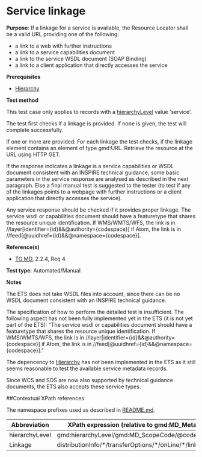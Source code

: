 # Service linkage

**Purpose**: If a linkage for a service is available, the Resource Locator shall be a
valid URL providing one of the following:
* a link to a web with further instructions
* a link to a service capabilities document
* a link to the service WSDL document (SOAP Binding)
* a link to a client application that directly accesses the service

**Prerequisites**

* [Hierarchy](http://inspire.ec.europa.eu/id/ats/metadata/1.3/iso-19115-19119/hierarchy) 

**Test method**

This test case only applies to records with a [hierarchyLevel](#hierarchyLevel) value 'service'.

The test first checks if a linkage is provided. If none is given, the test will complete successfully.

If one or more are provided: For each linkage the test checks, if the linkage element contains an element of type gmd:URL. Retrieve the resource at the URL using HTTP GET.

If the response indicates a linkage is a service capabilities or WSDL document consistent with an INSPIRE technical guidance, some basic parameters in the service response are analysed as described in the next paragraph. Else a final manual test is suggested to the tester (to test if any of the linkages points to a webpage with further instructions or a client application that directly accesses the service).

Any service response should be checked if it provides proper linkage. The service wsdl or capabilities document should have a featuretype that shares the resource unique identification. If WMS/WMTS/WFS, the link is in //layer[identifier={id}&&@authority={codespace}] if Atom, the link is in //feed[@uuidhref={id}&&@namespace={codespace}].

**Reference(s)**	 

* [TG MD](http://inspire.ec.europa.eu/id/ats/metadata/1.3/iso-19115-19119/README#ref_TG_MD), 2.2.4, Req 4

**Test type**: Automated/Manual

**Notes**

The ETS does not take WSDL files into account, since there can be no WSDL document consistent with an INSPIRE technical guidance.

The specification of how to perform the detailed test is insufficient. The following aspect has not been fully implemented yet in the ETS (it is not yet part of the ETS): "The service wsdl or capabilities document should have a featuretype that shares the resource unique identification. If WMS/WMTS/WFS, the link is in //layer[identifier={id}&&@authority={codespace}] if Atom, the link is in //feed[@uuidhref={id}&&@namespace={codespace}]."

The depencency to [Hierarchy](http://inspire.ec.europa.eu/id/ats/metadata/1.3/iso-19115-19119/hierarchy) has not been implemented in the ETS as it still seems reasonable to test the available service metadata records.  

Since WCS and SOS are now also supported by technical guidance documents, the ETS also accepts these service types.

##Contextual XPath references

The namespace prefixes used as described in [README.md](http://inspire.ec.europa.eu/id/ats/metadata/1.3/iso-19115-19119/README#namespaces).

Abbreviation                                   |  XPath expression (relative to gmd:MD_Metadata)
-----------------------------------------------| -------------------------------------------------------------------------
<a name="hierarchyLevel"></a> hierarchyLevel | gmd:hierarchyLevel/gmd:MD_ScopeCode/@codeListValue
<a name="linkage"></a> Linkage   | distributionInfo/\*/transferOptions/\*/onLine/\*/linkage
